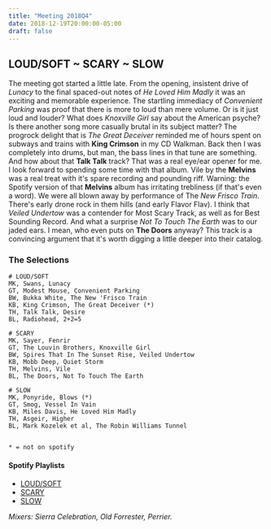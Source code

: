 ```yaml
---
title: "Meeting 2018Q4"
date: 2018-12-19T20:00:00-05:00
draft: false
---
```


## LOUD/SOFT ~ SCARY ~ SLOW

The meeting got started a little late. From the opening, insistent drive of
*Lunacy* to the final spaced-out notes of *He Loved Him Madly* it was an exciting and
memorable experience. The startling immediacy of *Convenient Parking* was proof
that there is more to loud than mere volume. Or is it just loud and louder? What
does *Knoxville Girl* say about the American psyche? Is there another song more
casually brutal in its subject matter? The progrock delight that is *The Great
Deceiver* reminded me of hours spent on subways and trains with **King Crimson**
in my CD Walkman. Back then I was completely into drums, but man, the bass lines
in that tune are something. And how about that **Talk Talk** track? That was a
real eye/ear opener for me. I look forward to spending some time with that
album. Vile by the **Melvins** was a real treat with it's spare recording and
pounding riff. Warning: the Spotify version of that **Melvins** album has
irritating trebliness (if that's even a word). We were all blown away by
performance of The *New Frisco Train*. There's early drone rock in them hills
(and early Flavor Flav). I think that *Veiled Undertow* was a contender for Most
Scary Track, as well as for Best Sounding Record. And what a surprise *Not To
Touch The Earth* was to our jaded ears. I mean, who even puts on **The Doors**
anyway? This track is a convincing argument that it's worth digging a little
deeper into their catalog.

### The Selections 
```
# LOUD/SOFT
MK, Swans, Lunacy
GT, Modest Mouse, Convenient Parking
BW, Bukka White, The New 'Frisco Train
KB, King Crimson, The Great Deceiver (*)
TH, Talk Talk, Desire
BL, Radiohead, 2+2=5

# SCARY
MK, Sayer, Fenrir
GT, The Louvin Brothers, Knoxville Girl
BW, Spires That In The Sunset Rise, Veiled Undertow
KB, Mobb Deep, Quiet Storm
TH, Melvins, Vile
BL, The Doors, Not To Touch The Earth

# SLOW
MK, Ponyride, Blows (*)
GT, Smog, Vessel In Vain
KB, Miles Davis, He Loved Him Madly
TH, Asgeir, Higher
BL, Mark Kozelek et al, The Robin Williams Tunnel


* = not on spotify
```

#### Spotify Playlists

- [LOUD/SOFT](https://open.spotify.com/user/mathiasbomb/playlist/2sXaYMXVSh1zid7w7CnR0A?si=YoLbeGXyS_6Divbvl6zMMQ)
- [SCARY](https://open.spotify.com/user/mathiasbomb/playlist/2Z9yvTx8OJx2Gqz3x4ikCN?si=F2Azink7QGm12Zg-1t_SNQ)
- [SLOW](https://open.spotify.com/user/mathiasbomb/playlist/1eO4hD3SfHZfhZGWz2rocb?si=hjHwLrVASBGOk669N2ThzA)



*Mixers: Sierra Celebration, Old Forrester, Perrier.*





